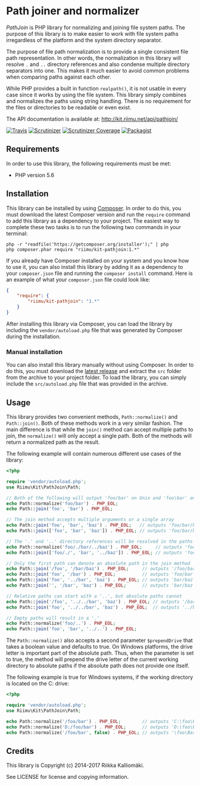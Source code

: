 # Path joiner and normalizer #

*PathJoin* is PHP library for normalizing and joining file system paths. The
purpose of this library is to make easier to work with file system paths
irregardless of the platform and the system directory separator.

The purpose of file path normalization is to provide a single consistent file
path representation. In other words, the normalization in this library will
resolve `.` and `..` directory references and also condense multiple directory
separators into one. This makes it much easier to avoid common problems when
comparing paths against each other.

While PHP provides a built in function `realpath()`, it is not usable in every
case since it works by using the file system. This library simply combines and
normalizes the paths using string handling. There is no requirement for the
files or directories to be readable or even exist.

The API documentation is available at: http://kit.riimu.net/api/pathjoin/

[![Travis](https://img.shields.io/travis/Riimu/Kit-PathJoin.svg?style=flat-square)](https://travis-ci.org/Riimu/Kit-PathJoin)
[![Scrutinizer](https://img.shields.io/scrutinizer/g/Riimu/Kit-PathJoin.svg?style=flat-square)](https://scrutinizer-ci.com/g/Riimu/Kit-PathJoin/)
[![Scrutinizer Coverage](https://img.shields.io/scrutinizer/coverage/g/Riimu/Kit-PathJoin.svg?style=flat-square)](https://scrutinizer-ci.com/g/Riimu/Kit-PathJoin/)
[![Packagist](https://img.shields.io/packagist/v/riimu/kit-pathjoin.svg?style=flat-square)](https://packagist.org/packages/riimu/kit-pathjoin)

## Requirements ##

In order to use this library, the following requirements must be met:

  * PHP version 5.6

## Installation ##

This library can be installed by using [Composer](http://getcomposer.org/). In
order to do this, you must download the latest Composer version and run the
`require` command to add this library as a dependency to your project. The
easiest way to complete these two tasks is to run the following two commands
in your terminal:

```
php -r "readfile('https://getcomposer.org/installer');" | php
php composer.phar require "riimu/kit-pathjoin:1.*"
```

If you already have Composer installed on your system and you know how to use
it, you can also install this library by adding it as a dependency to your
`composer.json` file and running the `composer install` command. Here is an
example of what your `composer.json` file could look like:

```json
{
    "require": {
        "riimu/kit-pathjoin": "1.*"
    }
}
```

After installing this library via Composer, you can load the library by
including the `vendor/autoload.php` file that was generated by Composer during
the installation.

### Manual installation ###

You can also install this library manually without using Composer. In order to
do this, you must download the [latest release](https://github.com/Riimu/Kit-PathJoin/releases/latest)
and extract the `src` folder from the archive to your project folder. To load
the library, you can simply include the `src/autoload.php` file that was
provided in the archive.

## Usage ##

This library provides two convenient methods, `Path::normalize()` and
`Path::join()`. Both of these methods work in a very similar fashion. The main
difference is that while the `join()` method can accept multiple paths to join,
the `normalize()` will only accept a single path. Both of the methods will
return a normalized path as the result.

The following example will contain numerous different use cases of the library:

```php
<?php

require 'vendor/autoload.php';
use Riimu\Kit\PathJoin\Path;

// Both of the following will output 'foo/bar' on Unix and 'foo\bar' on Windows
echo Path::normalize('foo/bar') . PHP_EOL;
echo Path::join('foo', 'bar') . PHP_EOL;

// The join method accepts multiple arguments or a single array
echo Path::join('foo', 'bar', 'baz') . PHP_EOL;   // outputs 'foo/bar/baz'
echo Path::join(['foo', 'bar', 'baz']) . PHP_EOL; // outputs 'foo/bar/baz'

// The '.' and '..' directory references will be resolved in the paths
echo Path::normalize('foo/./bar/../baz') . PHP_EOL;     // outputs 'foo/baz'
echo Path::join(['foo/./', 'bar', '../baz']) . PHP_EOL; // outputs 'foo/baz'

// Only the first path can denote an absolute path in the join method
echo Path::join('/foo', '/bar/baz') . PHP_EOL;     // outputs '/foo/bar/baz'
echo Path::join('foo', '/bar') . PHP_EOL;          // outputs 'foo/bar'
echo Path::join('foo', '../bar', 'baz') . PHP_EOL; // outputs 'bar/baz'
echo Path::join('', '/bar', 'baz') . PHP_EOL;      // outputs 'bar/baz'

// Relative paths can start with a '..', but absolute paths cannot
echo Path::join('/foo', '../../bar', 'baz') . PHP_EOL; // outputs '/bar/baz'
echo Path::join('foo', '../../bar', 'baz') . PHP_EOL;  // outputs '../bar/baz'

// Empty paths will result in a '.'
echo Path::normalize('foo/..') . PHP_EOL;
echo Path::join('foo', 'bar', '../..') . PHP_EOL;
```

The `Path::normalize()` also accepts a second parameter `$prependDrive` that
takes a boolean value and defaults to true. On Windows platforms, the drive
letter is important part of the absolute path. Thus, when the parameter is set
to true, the method will prepend the drive letter of the current working
directory to absolute paths if the absolute path does not provide one itself.

The following example is true for Windows systems, if the working directory is
located on the C: drive:

```php
<?php

require 'vendor/autoload.php';
use Riimu\Kit\PathJoin\Path;

echo Path::normalize('/foo/bar') . PHP_EOL;        // outputs 'C:\foo\Bar'
echo Path::normalize('D:/foo/bar') . PHP_EOL;      // outputs 'D:\foo\Bar'
echo Path::normalize('/foo/bar', false) . PHP_EOL; // outputs '\foo\Bar'
```

## Credits ##

This library is Copyright (c) 2014-2017 Riikka Kalliomäki.

See LICENSE for license and copying information.
